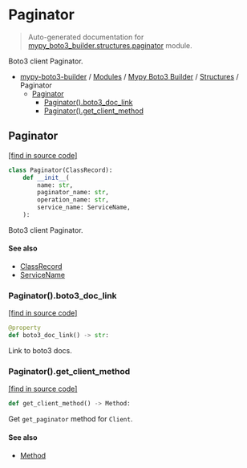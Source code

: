 # Paginator

> Auto-generated documentation for [mypy_boto3_builder.structures.paginator](https://github.com/youtype/mypy_boto3_builder/blob/main/mypy_boto3_builder/structures/paginator.py) module.

Boto3 client Paginator.

- [mypy-boto3-builder](../../README.md#mypy_boto3_builder) / [Modules](../../MODULES.md#mypy-boto3-builder-modules) / [Mypy Boto3 Builder](../index.md#mypy-boto3-builder) / [Structures](index.md#structures) / Paginator
    - [Paginator](#paginator)
        - [Paginator().boto3_doc_link](#paginatorboto3_doc_link)
        - [Paginator().get_client_method](#paginatorget_client_method)

## Paginator

[[find in source code]](https://github.com/youtype/mypy_boto3_builder/blob/main/mypy_boto3_builder/structures/paginator.py#L16)

```python
class Paginator(ClassRecord):
    def __init__(
        name: str,
        paginator_name: str,
        operation_name: str,
        service_name: ServiceName,
    ):
```

Boto3 client Paginator.

#### See also

- [ClassRecord](class_record.md#classrecord)
- [ServiceName](../service_name.md#servicename)

### Paginator().boto3_doc_link

[[find in source code]](https://github.com/youtype/mypy_boto3_builder/blob/main/mypy_boto3_builder/structures/paginator.py#L36)

```python
@property
def boto3_doc_link() -> str:
```

Link to boto3 docs.

### Paginator().get_client_method

[[find in source code]](https://github.com/youtype/mypy_boto3_builder/blob/main/mypy_boto3_builder/structures/paginator.py#L43)

```python
def get_client_method() -> Method:
```

Get `get_paginator` method for `Client`.

#### See also

- [Method](method.md#method)
